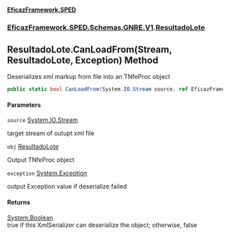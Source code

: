 #### [EficazFramework.SPED](EficazFrameworkSPED.md 'EficazFramework SPED')
### [EficazFramework.SPED.Schemas.GNRE.V1](EficazFramework.SPED.Schemas.GNRE.V1.md 'EficazFramework.SPED.Schemas.GNRE.V1').[ResultadoLote](EficazFramework.SPED.Schemas.GNRE.V1/ResultadoLote.md 'EficazFramework.SPED.Schemas.GNRE.V1.ResultadoLote')

## ResultadoLote.CanLoadFrom(Stream, ResultadoLote, Exception) Method

Deserializes xml markup from file into an TNfeProc object

```csharp
public static bool CanLoadFrom(System.IO.Stream source, ref EficazFramework.SPED.Schemas.GNRE.V1.ResultadoLote obj, ref System.Exception exception);
```
#### Parameters

<a name='EficazFramework.SPED.Schemas.GNRE.V1.ResultadoLote.CanLoadFrom(System.IO.Stream,EficazFramework.SPED.Schemas.GNRE.V1.ResultadoLote,System.Exception).source'></a>

`source` [System.IO.Stream](https://docs.microsoft.com/en-us/dotnet/api/System.IO.Stream 'System.IO.Stream')

target stream of outupt xml file

<a name='EficazFramework.SPED.Schemas.GNRE.V1.ResultadoLote.CanLoadFrom(System.IO.Stream,EficazFramework.SPED.Schemas.GNRE.V1.ResultadoLote,System.Exception).obj'></a>

`obj` [ResultadoLote](EficazFramework.SPED.Schemas.GNRE.V1/ResultadoLote.md 'EficazFramework.SPED.Schemas.GNRE.V1.ResultadoLote')

Output TNfeProc object

<a name='EficazFramework.SPED.Schemas.GNRE.V1.ResultadoLote.CanLoadFrom(System.IO.Stream,EficazFramework.SPED.Schemas.GNRE.V1.ResultadoLote,System.Exception).exception'></a>

`exception` [System.Exception](https://docs.microsoft.com/en-us/dotnet/api/System.Exception 'System.Exception')

output Exception value if deserialize failed

#### Returns
[System.Boolean](https://docs.microsoft.com/en-us/dotnet/api/System.Boolean 'System.Boolean')  
true if this XmlSerializer can deserialize the object; otherwise, false